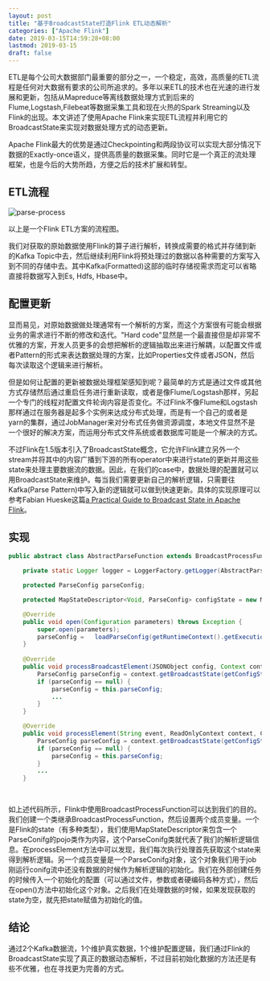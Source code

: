 ```yaml
---
layout: post
title: "基于BroadcastState打造Flink ETL动态解析"
categories: ["Apache Flink"]
date: 2019-03-15T14:59:28+08:00
lastmod: 2019-03-15
draft: false
---
```


ETL是每个公司大数据部门最重要的部分之一，一个稳定，高效，高质量的ETL流程是任何对大数据有要求的公司所追求的。多年以来ETL的技术也在光速的进行发展和更新，包括从Mapreduce等离线数据处理方式到后来的Flume,Logstash,Filebeat等数据采集工具和现在火热的Spark Streaming以及Flink的出现。本文讲述了使用Apache Flink来实现ETL流程并利用它的BroadcastState来实现对数据处理方式的动态更新。

Apache Flink最大的优势是通过Checkpointing和两段协议可以实现大部分情况下数据的Exactly-once语义，提供高质量的数据采集。同时它是一个真正的流处理框架，也是今后的大势所趋，方便之后的技术扩展和转型。

##  ETL流程

![parse-process](https://gitee.com/ysn2233/imgurls/raw/master/img/parse-process.png)


以上是一个Flink ETL方案的流程图。

我们对获取的原始数据使用Flink的算子进行解析，转换成需要的格式并存储到新的Kafka Topic中去，然后继续利用Flink将预处理过的数据以各种需要的方案写入到不同的存储中去。其中Kafka(Formatted)这部的临时存储视需求而定可以省略直接将数据写入到Es, Hdfs, Hbase中。

## 配置更新

显而易见，对原始数据做处理通常有一个解析的方案，而这个方案很有可能会根据业务的需求进行不断的修改和迭代。"Hard code"显然是一个最直接但是却非常不优雅的方案，开发人员更多的会想把解析的逻辑抽取出来进行解耦，以配置文件或者Pattern的形式来表达数据处理的方案，比如Properties文件或者JSON，然后每次读取这个逻辑来进行解析。

但是如何让配置的更新被数据处理框架感知到呢？最简单的方式是通过文件或其他方式存储然后通过重启任务进行重新读取，或者是像Flume/Logstash那样，另起一个专门的线程对配置文件轮询内容是否变化。不过Flink不像Flume和Logstash那样通过在服务器是起多个实例来达成分布式处理，而是有一个自己的或者是yarn的集群，通过JobManager来对分布式任务做资源调度，本地文件显然不是一个很好的解决方案，而运用分布式文件系统或者数据库可能是一个解决的方式。

不过Flink在1.5版本引入了BroadcastState概念，它允许Flink建立另外一个stream并将其中的内容广播到下游的所有operator中来进行state的更新并用这些state来处理主要数据流的数据。因此，在我们的case中，数据处理的配置就可以用BroadcastState来维护。每当我们需要更新自己的解析逻辑，只需要往Kafka(Parse Pattern)中写入新的逻辑就可以做到快速更新。具体的实现原理可以参考Fabian Hueske这篇[a Practical Guide to Broadcast State in Apache Flink](https://www.ververica.com/blog/a-practical-guide-to-broadcast-state-in-apache-flink)。

## 实现

```java
public abstract class AbstractParseFunction extends BroadcastProcessFunction<String, JSONObject, String> {

    private static Logger logger = LoggerFactory.getLogger(AbstractParseFunction.class);

    protected ParseConfig parseConfig;

    protected MapStateDescriptor<Void, ParseConfig> configState = new MapStateDescriptor<>(this.getClass().getName(), Types.VOID, Types.POJO(ParseConfig.class));

    @Override
    public void open(Configuration parameters) throws Exception {
        super.open(parameters);
        parseConfig = 	loadParseConfig(getRuntimeContext().getExecutionConfig().getGlobalJobParameters().toMap().get("initialConfigJson"));
    }
    
    @Override
    public void processBroadcastElement(JSONObject config, Context context, Collector<String> out) throws Exception {
    	ParseConfig parseConfig = context.getBroadcastState(getConfigState()).get(null);
        if (parseConfig == null) {
            parseConfig = this.parseConfig;
            ...
        }
    }

    @Override
    public void processElement(String event, ReadOnlyContext context, Collector<String> out) throws Exception {
        ParseConfig parseConfig = context.getBroadcastState(getConfigState()).get(null);
        if (parseConfig == null) {
            parseConfig = this.parseConfig;
        }
        ...
    }

    


```

如上述代码所示，Flink中使用BroadcastProcessFunction可以达到我们的目的。我们创建一个类继承BroadcastProcessFunction，然后设置两个成员变量。一个是Flink的state（有多种类型），我们使用MapStateDescriptor来包含一个ParseConifg的pojo类作为内容，这个ParseConifg类就代表了我们的解析逻辑信息。在processElement方法中可以发现，我们每次执行处理首先获取这个state来得到解析逻辑。另一个成员变量是一个ParseConifg对象，这个对象我们用于job刚运行conifg流中还没有数据的时候作为解析逻辑的初始化。我们在外部创建任务的时候传入一个初始化的配置（可以通过文件，参数或者硬编码各种方式），然后在open()方法中初始化这个对象。之后我们在处理数据的时候，如果发现获取的state为空，就先把state赋值为初始化的值。

## 结论

通过2个Kafka数据流，1个维护真实数据，1个维护配置逻辑，我们通过Flink的BroadcastState实现了真正的数据动态解析，不过目前初始化数据的方法还是有些不优雅，也在寻找更为完善的方式。
